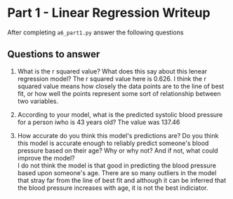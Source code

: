 # Part 1 - Linear Regression Writeup

After completing `a6_part1.py` answer the following questions

## Questions to answer

1. What is the r squared value?  What does this say about this lenear regression model?
The r squared value here is 0.626. I think the r squared value means how closely the data points are to the line of best fit, or how well the points represent some sort of relationship between two variables.

2. According to your model, what is the predicted systolic blood pressure for a person iwho is 43 years old?
The value was 137.46 

3. How accurate do you think this model's predictions are?  Do you think this model is accurate enough to reliably predict someone's blood pressure based on their age?  Why or why not?  And if not, what could improve the model?  
I do not think the model is that good in predicting the blood pressure based upon someone's age. There are so many outliers in the model that stray far from the line of best fit and although it can be inferred that the blood pressure increases with age, it is not the best indiciator.